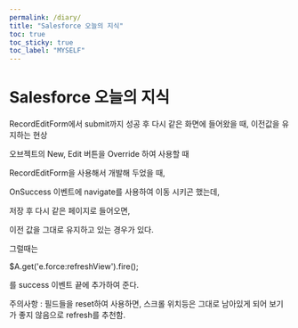 ```yaml
---
permalink: /diary/
title: "Salesforce 오늘의 지식"
toc: true
toc_sticky: true
toc_label: "MYSELF"
---
```


# **Salesforce 오늘의 지식**

RecordEditForm에서 submit까지 성공 후 다시 같은 화면에 들어왔을 때, 이전값을 유지하는 현상

오브젝트의 New, Edit 버튼을 Override 하여 사용할 때

RecordEditForm을 사용해서 개발해 두었을 때,

OnSuccess 이벤트에 navigate를 사용하여 이동 시키곤 했는데,

저장 후 다시 같은 페이지로 들어오면,

이전 값을 그대로 유지하고 있는 경우가 있다.



그럴때는

$A.get('e.force:refreshView').fire();

를 success 이벤트 끝에 추가하여 준다.


주의사항 : 
필드들을 reset하여 사용하면, 스크롤 위치등은 그대로 남아있게 되어 보기가 좋지 않음으로 refresh를 추천함.